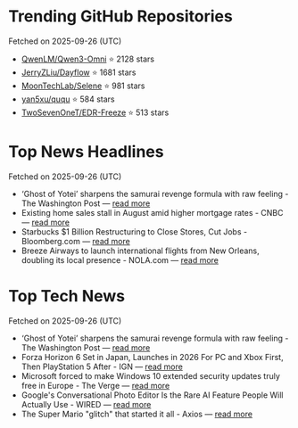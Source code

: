 # Trending GitHub Repositories
Fetched on 2025-09-26 (UTC)

- [QwenLM/Qwen3-Omni](https://github.com/QwenLM/Qwen3-Omni) ⭐ 2128 stars
- [JerryZLiu/Dayflow](https://github.com/JerryZLiu/Dayflow) ⭐ 1681 stars
- [MoonTechLab/Selene](https://github.com/MoonTechLab/Selene) ⭐ 981 stars
- [yan5xu/ququ](https://github.com/yan5xu/ququ) ⭐ 584 stars
- [TwoSevenOneT/EDR-Freeze](https://github.com/TwoSevenOneT/EDR-Freeze) ⭐ 513 stars

# Top News Headlines
Fetched on 2025-09-26 (UTC)
- ‘Ghost of Yotei’ sharpens the samurai revenge formula with raw feeling - The Washington Post — [read more](https://www.washingtonpost.com/entertainment/video-games/2025/09/25/ghost-of-yotei-review/)
- Existing home sales stall in August amid higher mortgage rates - CNBC — [read more](https://www.cnbc.com/2025/09/25/august-existing-home-sales-stall.html)
- Starbucks $1 Billion Restructuring to Close Stores, Cut Jobs - Bloomberg.com — [read more](https://www.bloomberg.com/news/articles/2025-09-25/starbucks-to-close-stores-cut-jobs-in-1-billion-restructuring)
- Breeze Airways to launch international flights from New Orleans, doubling its local presence - NOLA.com — [read more](https://www.nola.com/news/business/breeze-to-launch-cancun-flights-expand-at-new-orleans-msy/article_a4ffe491-7b1e-46e6-af87-48afd391334d.html)

# Top Tech News
Fetched on 2025-09-26 (UTC)
- ‘Ghost of Yotei’ sharpens the samurai revenge formula with raw feeling - The Washington Post — [read more](https://www.washingtonpost.com/entertainment/video-games/2025/09/25/ghost-of-yotei-review/)
- Forza Horizon 6 Set in Japan, Launches in 2026 For PC and Xbox First, Then PlayStation 5 After - IGN — [read more](https://www.ign.com/articles/forza-horizon-6-set-in-japan-launches-2026)
- Microsoft forced to make Windows 10 extended security updates truly free in Europe - The Verge — [read more](https://www.theverge.com/news/785544/microsoft-windows-10-extended-security-updates-free-europe-changes)
- Google's Conversational Photo Editor Is the Rare AI Feature People Will Actually Use - WIRED — [read more](https://www.wired.com/story/google-photos-conversational-photo-editor/)
- The Super Mario "glitch" that started it all - Axios — [read more](https://www.axios.com/2025/09/24/super-mario-glitch-video-games)
